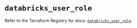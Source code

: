 # `databricks_user_role`

Refer to the Terraform Registry for docs: [`databricks_user_role`](https://registry.terraform.io/providers/databricks/databricks/1.81.1/docs/resources/user_role).
